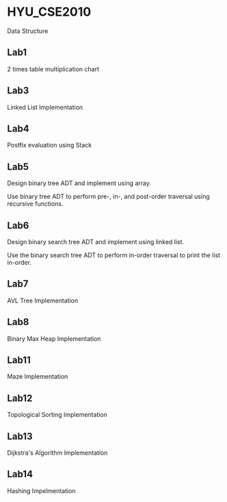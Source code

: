 # HYU_CSE2010
Data Structure

## Lab1

2 times table multiplication chart

## Lab3

Linked List Implementation

## Lab4

Postfix evaluation using Stack

## Lab5

Design binary tree ADT and implement using array.

Use binary tree ADT to perform pre-, in-, and post-order traversal using recursive functions.

## Lab6

Design binary search tree ADT and implement using linked list.

Use the binary search tree ADT to perform in-order traversal to print the list in-order.

## Lab7

AVL Tree Implementation

## Lab8

Binary Max Heap Implementation

## Lab11

Maze Implementation

## Lab12

Topological Sorting Implementation

## Lab13

Dijkstra's Algorithm Implementation

## Lab14

Hashing Impelmentation
